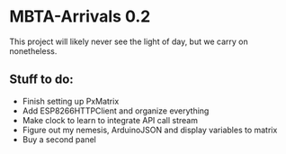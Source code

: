# MBTA-Arrivals 0.2

This project will likely never see the light of day, but we carry on nonetheless.  

## Stuff to do:

- Finish setting up PxMatrix
- Add ESP8266HTTPClient and organize everything
- Make clock to learn to integrate API call stream
- Figure out my nemesis, ArduinoJSON and display variables to matrix
- Buy a second panel
